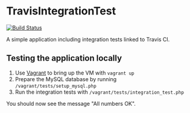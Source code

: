 # TravisIntegrationTest
[![Build Status](https://travis-ci.org/SanderKnape/TravisIntegrationTest.svg?branch=master)](https://travis-ci.org/SanderKnape/TravisIntegrationTest)

A simple application including integration tests linked to Travis CI.

## Testing the application locally
1. Use [Vagrant](https://www.vagrantup.com) to bring up the VM with `vagrant up`
2. Prepare the MySQL database by running `/vagrant/tests/setup_mysql.php`
3. Run the integration tests with `/vagrant/tests/integration_test.php`

You should now see the message "All numbers OK".
